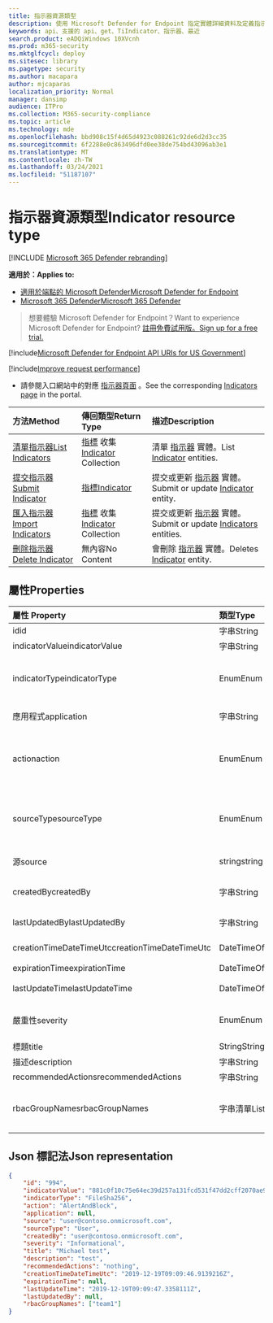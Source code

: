 ```yaml
---
title: 指示器資源類型
description: 使用 Microsoft Defender for Endpoint 指定實體詳細資料及定義指示器的到期日。
keywords: api、支援的 api、get、TiIndicator、指示器、最近
search.product: eADQiWindows 10XVcnh
ms.prod: m365-security
ms.mktglfcycl: deploy
ms.sitesec: library
ms.pagetype: security
ms.author: macapara
author: mjcaparas
localization_priority: Normal
manager: dansimp
audience: ITPro
ms.collection: M365-security-compliance
ms.topic: article
ms.technology: mde
ms.openlocfilehash: bbd908c15f4d65d4923c088261c92de6d2d3cc35
ms.sourcegitcommit: 6f2288e0c863496dfd0ee38de754bd43096ab3e1
ms.translationtype: MT
ms.contentlocale: zh-TW
ms.lasthandoff: 03/24/2021
ms.locfileid: "51187107"
---
```

# <a name="indicator-resource-type"></a><span data-ttu-id="0ef3e-104">指示器資源類型</span><span class="sxs-lookup"><span data-stu-id="0ef3e-104">Indicator resource type</span></span>

[!INCLUDE [Microsoft 365 Defender rebranding](../../includes/microsoft-defender.md)]

<span data-ttu-id="0ef3e-105">**適用於：**</span><span class="sxs-lookup"><span data-stu-id="0ef3e-105">**Applies to:**</span></span>
- [<span data-ttu-id="0ef3e-106">適用於端點的 Microsoft Defender</span><span class="sxs-lookup"><span data-stu-id="0ef3e-106">Microsoft Defender for Endpoint</span></span>](https://go.microsoft.com/fwlink/p/?linkid=2154037)
- [<span data-ttu-id="0ef3e-107">Microsoft 365 Defender</span><span class="sxs-lookup"><span data-stu-id="0ef3e-107">Microsoft 365 Defender</span></span>](https://go.microsoft.com/fwlink/?linkid=2118804)

> <span data-ttu-id="0ef3e-108">想要體驗 Microsoft Defender for Endpoint？</span><span class="sxs-lookup"><span data-stu-id="0ef3e-108">Want to experience Microsoft Defender for Endpoint?</span></span> [<span data-ttu-id="0ef3e-109">註冊免費試用版。</span><span class="sxs-lookup"><span data-stu-id="0ef3e-109">Sign up for a free trial.</span></span>](https://www.microsoft.com/microsoft-365/windows/microsoft-defender-atp?ocid=docs-wdatp-exposedapis-abovefoldlink) 


[!include[Microsoft Defender for Endpoint API URIs for US Government](../../includes/microsoft-defender-api-usgov.md)]

[!include[Improve request performance](../../includes/improve-request-performance.md)]


- <span data-ttu-id="0ef3e-110">請參閱入口網站中的對應 [指示器頁面](https://securitycenter.windows.com/preferences2/custom_ti_indicators/files) 。</span><span class="sxs-lookup"><span data-stu-id="0ef3e-110">See the corresponding [Indicators page](https://securitycenter.windows.com/preferences2/custom_ti_indicators/files) in the portal.</span></span> 

<span data-ttu-id="0ef3e-111">方法</span><span class="sxs-lookup"><span data-stu-id="0ef3e-111">Method</span></span>|<span data-ttu-id="0ef3e-112">傳回類型</span><span class="sxs-lookup"><span data-stu-id="0ef3e-112">Return Type</span></span> |<span data-ttu-id="0ef3e-113">描述</span><span class="sxs-lookup"><span data-stu-id="0ef3e-113">Description</span></span>
:---|:---|:---
[<span data-ttu-id="0ef3e-114">清單指示器</span><span class="sxs-lookup"><span data-stu-id="0ef3e-114">List Indicators</span></span>](get-ti-indicators-collection.md) | <span data-ttu-id="0ef3e-115">[指標](ti-indicator.md) 收集</span><span class="sxs-lookup"><span data-stu-id="0ef3e-115">[Indicator](ti-indicator.md) Collection</span></span> | <span data-ttu-id="0ef3e-116">清單 [指示器](ti-indicator.md) 實體。</span><span class="sxs-lookup"><span data-stu-id="0ef3e-116">List [Indicator](ti-indicator.md) entities.</span></span>
[<span data-ttu-id="0ef3e-117">提交指示器</span><span class="sxs-lookup"><span data-stu-id="0ef3e-117">Submit Indicator</span></span>](post-ti-indicator.md) | [<span data-ttu-id="0ef3e-118">指標</span><span class="sxs-lookup"><span data-stu-id="0ef3e-118">Indicator</span></span>](ti-indicator.md) | <span data-ttu-id="0ef3e-119">提交或更新 [指示器](ti-indicator.md) 實體。</span><span class="sxs-lookup"><span data-stu-id="0ef3e-119">Submit or update [Indicator](ti-indicator.md) entity.</span></span>
[<span data-ttu-id="0ef3e-120">匯入指示器</span><span class="sxs-lookup"><span data-stu-id="0ef3e-120">Import Indicators</span></span>](import-ti-indicators.md) | <span data-ttu-id="0ef3e-121">[指標](ti-indicator.md) 收集</span><span class="sxs-lookup"><span data-stu-id="0ef3e-121">[Indicator](ti-indicator.md) Collection</span></span> | <span data-ttu-id="0ef3e-122">提交或更新 [指示器](ti-indicator.md) 實體。</span><span class="sxs-lookup"><span data-stu-id="0ef3e-122">Submit or update [Indicators](ti-indicator.md) entities.</span></span>
[<span data-ttu-id="0ef3e-123">刪除指示器</span><span class="sxs-lookup"><span data-stu-id="0ef3e-123">Delete Indicator</span></span>](delete-ti-indicator-by-id.md) | <span data-ttu-id="0ef3e-124">無內容</span><span class="sxs-lookup"><span data-stu-id="0ef3e-124">No Content</span></span> | <span data-ttu-id="0ef3e-125">會刪除 [指示器](ti-indicator.md) 實體。</span><span class="sxs-lookup"><span data-stu-id="0ef3e-125">Deletes [Indicator](ti-indicator.md) entity.</span></span>


## <a name="properties"></a><span data-ttu-id="0ef3e-126">屬性</span><span class="sxs-lookup"><span data-stu-id="0ef3e-126">Properties</span></span>
<span data-ttu-id="0ef3e-127">屬性	</span><span class="sxs-lookup"><span data-stu-id="0ef3e-127">Property</span></span> |  <span data-ttu-id="0ef3e-128">類型</span><span class="sxs-lookup"><span data-stu-id="0ef3e-128">Type</span></span>    |   <span data-ttu-id="0ef3e-129">描述</span><span class="sxs-lookup"><span data-stu-id="0ef3e-129">Description</span></span>
:---|:---|:---
<span data-ttu-id="0ef3e-130">id</span><span class="sxs-lookup"><span data-stu-id="0ef3e-130">id</span></span> | <span data-ttu-id="0ef3e-131">字串</span><span class="sxs-lookup"><span data-stu-id="0ef3e-131">String</span></span> | <span data-ttu-id="0ef3e-132">[指示器](ti-indicator.md)實體的身分識別。</span><span class="sxs-lookup"><span data-stu-id="0ef3e-132">Identity of the [Indicator](ti-indicator.md) entity.</span></span>
<span data-ttu-id="0ef3e-133">indicatorValue</span><span class="sxs-lookup"><span data-stu-id="0ef3e-133">indicatorValue</span></span> | <span data-ttu-id="0ef3e-134">字串</span><span class="sxs-lookup"><span data-stu-id="0ef3e-134">String</span></span> | <span data-ttu-id="0ef3e-135">[指標](ti-indicator.md)的值。</span><span class="sxs-lookup"><span data-stu-id="0ef3e-135">The value of the [Indicator](ti-indicator.md).</span></span>
<span data-ttu-id="0ef3e-136">indicatorType</span><span class="sxs-lookup"><span data-stu-id="0ef3e-136">indicatorType</span></span> | <span data-ttu-id="0ef3e-137">Enum</span><span class="sxs-lookup"><span data-stu-id="0ef3e-137">Enum</span></span> | <span data-ttu-id="0ef3e-138">指標的類型。</span><span class="sxs-lookup"><span data-stu-id="0ef3e-138">Type of the indicator.</span></span> <span data-ttu-id="0ef3e-139">可能的值為： "FileSha1"、"FileSha256"、"IpAddress"、"DomainName" 和 "Url"。</span><span class="sxs-lookup"><span data-stu-id="0ef3e-139">Possible values are: "FileSha1", "FileSha256", "IpAddress", "DomainName" and "Url".</span></span>
<span data-ttu-id="0ef3e-140">應用程式</span><span class="sxs-lookup"><span data-stu-id="0ef3e-140">application</span></span> | <span data-ttu-id="0ef3e-141">字串</span><span class="sxs-lookup"><span data-stu-id="0ef3e-141">String</span></span> | <span data-ttu-id="0ef3e-142">與指示器相關聯的應用程式。</span><span class="sxs-lookup"><span data-stu-id="0ef3e-142">The application associated with the indicator.</span></span> 
<span data-ttu-id="0ef3e-143">action</span><span class="sxs-lookup"><span data-stu-id="0ef3e-143">action</span></span> | <span data-ttu-id="0ef3e-144">Enum</span><span class="sxs-lookup"><span data-stu-id="0ef3e-144">Enum</span></span> | <span data-ttu-id="0ef3e-145">將在組織中探索指示器時所採取的動作。</span><span class="sxs-lookup"><span data-stu-id="0ef3e-145">The action that will be taken if the indicator will be discovered in the organization.</span></span> <span data-ttu-id="0ef3e-146">可能的值為： "Alert"、"AlertAndBlock" 和 "允許"。</span><span class="sxs-lookup"><span data-stu-id="0ef3e-146">Possible values are: "Alert", "AlertAndBlock", and "Allowed".</span></span>
<span data-ttu-id="0ef3e-147">sourceType</span><span class="sxs-lookup"><span data-stu-id="0ef3e-147">sourceType</span></span> | <span data-ttu-id="0ef3e-148">Enum</span><span class="sxs-lookup"><span data-stu-id="0ef3e-148">Enum</span></span> | <span data-ttu-id="0ef3e-149">若使用者 (所建立的指標，則為 "user"，例如，從入口網站) 「AadApp」，以防它透過 API 使用自動應用程式提交。</span><span class="sxs-lookup"><span data-stu-id="0ef3e-149">"User" in case the Indicator created by a user (e.g. from the portal), "AadApp" in case it submitted using automated application via the API.</span></span>
<span data-ttu-id="0ef3e-150">源</span><span class="sxs-lookup"><span data-stu-id="0ef3e-150">source</span></span> | <span data-ttu-id="0ef3e-151">string</span><span class="sxs-lookup"><span data-stu-id="0ef3e-151">string</span></span> | <span data-ttu-id="0ef3e-152">提交指標的使用者/應用程式名稱。</span><span class="sxs-lookup"><span data-stu-id="0ef3e-152">The name of the user/application that submitted the indicator.</span></span>
<span data-ttu-id="0ef3e-153">createdBy</span><span class="sxs-lookup"><span data-stu-id="0ef3e-153">createdBy</span></span> | <span data-ttu-id="0ef3e-154">字串</span><span class="sxs-lookup"><span data-stu-id="0ef3e-154">String</span></span> | <span data-ttu-id="0ef3e-155">提交指標之使用者/應用程式的唯一身分識別。</span><span class="sxs-lookup"><span data-stu-id="0ef3e-155">Unique identity of the user/application that submitted the indicator.</span></span>
<span data-ttu-id="0ef3e-156">lastUpdatedBy</span><span class="sxs-lookup"><span data-stu-id="0ef3e-156">lastUpdatedBy</span></span> | <span data-ttu-id="0ef3e-157">字串</span><span class="sxs-lookup"><span data-stu-id="0ef3e-157">String</span></span> | <span data-ttu-id="0ef3e-158">上次更新標記的使用者/應用程式的身分識別。</span><span class="sxs-lookup"><span data-stu-id="0ef3e-158">Identity of the user/application that last updated the indicator.</span></span>
<span data-ttu-id="0ef3e-159">creationTimeDateTimeUtc</span><span class="sxs-lookup"><span data-stu-id="0ef3e-159">creationTimeDateTimeUtc</span></span> | <span data-ttu-id="0ef3e-160">DateTimeOffset</span><span class="sxs-lookup"><span data-stu-id="0ef3e-160">DateTimeOffset</span></span> | <span data-ttu-id="0ef3e-161">建立指示器的日期和時間。</span><span class="sxs-lookup"><span data-stu-id="0ef3e-161">The date and time when the indicator was created.</span></span>
<span data-ttu-id="0ef3e-162">expirationTime</span><span class="sxs-lookup"><span data-stu-id="0ef3e-162">expirationTime</span></span> | <span data-ttu-id="0ef3e-163">DateTimeOffset</span><span class="sxs-lookup"><span data-stu-id="0ef3e-163">DateTimeOffset</span></span> | <span data-ttu-id="0ef3e-164">指示器的到期時間。</span><span class="sxs-lookup"><span data-stu-id="0ef3e-164">The expiration time of the indicator.</span></span>
<span data-ttu-id="0ef3e-165">lastUpdateTime</span><span class="sxs-lookup"><span data-stu-id="0ef3e-165">lastUpdateTime</span></span> | <span data-ttu-id="0ef3e-166">DateTimeOffset</span><span class="sxs-lookup"><span data-stu-id="0ef3e-166">DateTimeOffset</span></span> | <span data-ttu-id="0ef3e-167">上次更新指示器的時間。</span><span class="sxs-lookup"><span data-stu-id="0ef3e-167">The last time the indicator was updated.</span></span>
<span data-ttu-id="0ef3e-168">嚴重性</span><span class="sxs-lookup"><span data-stu-id="0ef3e-168">severity</span></span> | <span data-ttu-id="0ef3e-169">Enum</span><span class="sxs-lookup"><span data-stu-id="0ef3e-169">Enum</span></span> | <span data-ttu-id="0ef3e-170">指標的嚴重性。</span><span class="sxs-lookup"><span data-stu-id="0ef3e-170">The severity of the indicator.</span></span> <span data-ttu-id="0ef3e-171">可能的值為：「資訊」、「低」、「中」和「高」。</span><span class="sxs-lookup"><span data-stu-id="0ef3e-171">possible values are: "Informational", "Low", "Medium" and "High".</span></span>
<span data-ttu-id="0ef3e-172">標題</span><span class="sxs-lookup"><span data-stu-id="0ef3e-172">title</span></span> | <span data-ttu-id="0ef3e-173">String</span><span class="sxs-lookup"><span data-stu-id="0ef3e-173">String</span></span> | <span data-ttu-id="0ef3e-174">指示器標題。</span><span class="sxs-lookup"><span data-stu-id="0ef3e-174">Indicator title.</span></span>
<span data-ttu-id="0ef3e-175">描述</span><span class="sxs-lookup"><span data-stu-id="0ef3e-175">description</span></span> | <span data-ttu-id="0ef3e-176">字串</span><span class="sxs-lookup"><span data-stu-id="0ef3e-176">String</span></span> | <span data-ttu-id="0ef3e-177">標記的描述。</span><span class="sxs-lookup"><span data-stu-id="0ef3e-177">Description of the indicator.</span></span>
<span data-ttu-id="0ef3e-178">recommendedActions</span><span class="sxs-lookup"><span data-stu-id="0ef3e-178">recommendedActions</span></span> | <span data-ttu-id="0ef3e-179">字串</span><span class="sxs-lookup"><span data-stu-id="0ef3e-179">String</span></span> | <span data-ttu-id="0ef3e-180">標記的建議動作。</span><span class="sxs-lookup"><span data-stu-id="0ef3e-180">Recommended actions for the indicator.</span></span>
<span data-ttu-id="0ef3e-181">rbacGroupNames</span><span class="sxs-lookup"><span data-stu-id="0ef3e-181">rbacGroupNames</span></span> | <span data-ttu-id="0ef3e-182">字串清單</span><span class="sxs-lookup"><span data-stu-id="0ef3e-182">List of strings</span></span> | <span data-ttu-id="0ef3e-183">RBAC 設備群組名稱，其標記是公開和作用中的。</span><span class="sxs-lookup"><span data-stu-id="0ef3e-183">RBAC device group names where the indicator is exposed and active.</span></span> <span data-ttu-id="0ef3e-184">空清單，以防它公開至所有裝置。</span><span class="sxs-lookup"><span data-stu-id="0ef3e-184">Empty list in case it exposed to all devices.</span></span>


## <a name="json-representation"></a><span data-ttu-id="0ef3e-185">Json 標記法</span><span class="sxs-lookup"><span data-stu-id="0ef3e-185">Json representation</span></span>

```json
{
    "id": "994",
    "indicatorValue": "881c0f10c75e64ec39d257a131fcd531f47dd2cff2070ae94baa347d375126fd",
    "indicatorType": "FileSha256",
    "action": "AlertAndBlock",
    "application": null,
    "source": "user@contoso.onmicrosoft.com",
    "sourceType": "User",
    "createdBy": "user@contoso.onmicrosoft.com",
    "severity": "Informational",
    "title": "Michael test",
    "description": "test",
    "recommendedActions": "nothing",
    "creationTimeDateTimeUtc": "2019-12-19T09:09:46.9139216Z",
    "expirationTime": null,
    "lastUpdateTime": "2019-12-19T09:09:47.3358111Z",
    "lastUpdatedBy": null,
    "rbacGroupNames": ["team1"]
}
```
